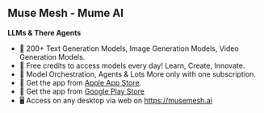 ## Muse Mesh - Mume AI

**LLMs & There Agents**

- 🤖 200+ Text Generation Models, Image Generation Models, Video Generation Models.
- 🤑 Free credits to access models every day! Learn, Create, Innovate.
- 🚀 Model Orchestration, Agents & Lots More only with one subscription.
- 🍎 Get the app from [Apple App Store](https://apps.apple.com/in/app/mume-ai/id6523427150).
- 📱 Get the app from [Google Play Store](https://play.google.com/store/apps/details?id=ai.musemesh.mume)
- 🖥️ Access on any desktop via web on https://musemesh.ai

